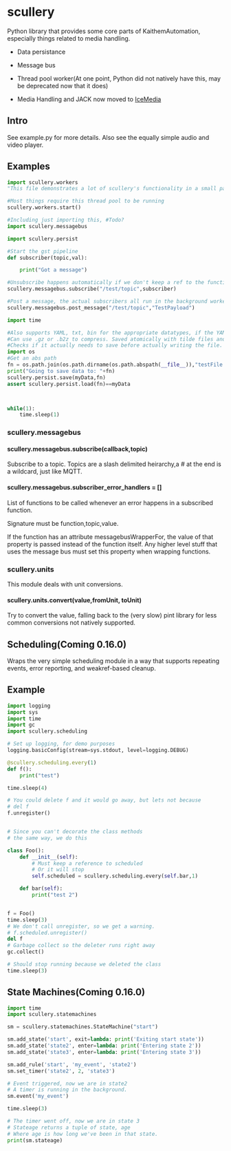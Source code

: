# scullery

Python library that provides some core parts of KaithemAutomation, especially things related to media handling.

* Data persistance
* Message bus
* Thread pool worker(At one point, Python did not natively have this, may be deprecated now that it does)

* Media Handling and JACK now moved to [IceMedia](https://github.com/EternityForest/icemedia)

## Intro
See example.py for more details. Also see the equally simple audio and video player.


## Examples
```python
import scullery.workers
"This file demonstrates a lot of scullery's functionality in a small package"

#Most things require this thread pool to be running
scullery.workers.start()

#Including just importing this, #Todo?
import scullery.messagebus

import scullery.persist

#Start the gst pipeline
def subscriber(topic,val):

    print("Got a message")

#Unsubscribe happens automatically if we don't keep a ref to the function
scullery.messagebus.subscribe("/test/topic",subscriber)

#Post a message, the actual subscribers all run in the background worker pool
scullery.messagebus.post_message("/test/topic","TestPayload")

import time

#Also supports YAML, txt, bin for the appropriate datatypes, if the YAML lib is there.
#Can use .gz or .b2z to compress. Saved atomically with tilde files and UNIX rename semantics.
#Checks if it actually needs to save before actually writing the file.
import os
#Get an abs path
fn = os.path.join(os.path.dirname(os.path.abspath(__file__)),"testFile.json")
print("Going to save data to: "+fn)
scullery.persist.save(myData,fn)
assert scullery.persist.load(fn)==myData



while(1):
    time.sleep(1)
```

### scullery.messagebus

#### scullery.messagebus.subscribe(callback,topic)
Subscribe to a topic. Topics are a slash delimited heirarchy,a # at the end is a wildcard,
just like MQTT.


#### scullery.messagebus.subscriber_error_handlers  = []

List of functions to be called whenever an error happens in a subscribed function.

Signature must be function,topic,value.

If the function has an attribute messagebusWrapperFor, the value of that property is passed instead of the function itself. Any higher level stuff that uses the message bus must set this property when wrapping functions.



### scullery.units
This module deals with unit conversions.

#### scullery.units.convert(value,fromUnit, toUnit)
Try to convert the value, falling back to the (very slow) pint library for less common conversions not natively
supported.


## Scheduling(Coming 0.16.0)
Wraps the very simple scheduling module in a way that supports
repeating events, error reporting, and weakref-based cleanup.

## Example
```python
import logging
import sys
import time
import gc
import scullery.scheduling

# Set up logging, for demo purposes
logging.basicConfig(stream=sys.stdout, level=logging.DEBUG)

@scullery.scheduling.every(1)
def f():
    print("test")

time.sleep(4)

# You could delete f and it would go away, but lets not because
# del f
f.unregister()


# Since you can't decorate the class methods
# the same way, we do this

class Foo():
    def __init__(self):
        # Must keep a reference to scheduled
        # Or it will stop
        self.scheduled = scullery.scheduling.every(self.bar,1)

    def bar(self):
        print("test 2")


f = Foo()
time.sleep(3)
# We don't call unregister, so we get a warning.
# f.scheduled.unregister()
del f
# Garbage collect so the deleter runs right away
gc.collect()

# Should stop running because we deleted the class
time.sleep(3)
```

## State Machines(Coming 0.16.0)


```python
import time
import scullery.statemachines

sm = scullery.statemachines.StateMachine("start")

sm.add_state('start', exit=lambda: print('Exiting start state'))
sm.add_state('state2', enter=lambda: print('Entering state 2'))
sm.add_state('state3', enter=lambda: print('Entering state 3'))

sm.add_rule('start', 'my_event', 'state2')
sm.set_timer('state2', 2, 'state3')

# Event triggered, now we are in state2
# A timer is running in the background.
sm.event('my_event')

time.sleep(3)

# The timer went off, now we are in state 3
# Stateage returns a tuple of state, age
# Where age is how long we've been in that state.
print(sm.stateage)

```